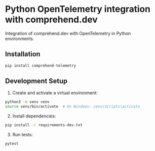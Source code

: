 # Python OpenTelemetry integration with comprehend.dev

Integration of comprehend.dev with OpenTelemetry in Python environments.

## Installation

```bash
pip install comprehend-telemetry
```

## Development Setup

1. Create and activate a virtual environment:
```bash
python3 -m venv venv
source venv/bin/activate  # On Windows: venv\Scripts\activate
```

2. Install dependencies:
```bash
pip install -r requirements-dev.txt
```

3. Run tests:
```bash
pytest
```
